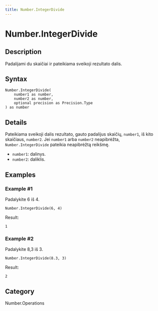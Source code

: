 ```yaml
---
title: Number.IntegerDivide
---
```


# Number.IntegerDivide


## Description

Padalijami du skaičiai ir pateikiama sveikoji rezultato dalis.


## Syntax

```powerquery
Number.IntegerDivide(
    number1 as number,
    number2 as number,
    optional precision as Precision.Type
) as number
```


## Details

Pateikiama sveikoji dalis rezultato, gauto padalijus skaičių, <code>number1</code>, iš kito skaičiaus, <code>number2</code>.    Jei <code>number1</code> arba <code>number2</code> neapibrėžta, <code>Number.IntegerDivide</code> pateikia neapibrėžtą reikšmę.      <ul>        <li><code>number1</code>: dalinys.</li>        <li><code>number2</code>: daliklis.</li>      </ul>


## Examples

### Example #1 
Padalykite 6 iš 4.
```powerquery
Number.IntegerDivide(6, 4)
```

Result: 
```powerquery
1
```


### Example #2 
Padalykite 8,3 iš 3.
```powerquery
Number.IntegerDivide(8.3, 3)
```

Result: 
```powerquery
2
```




## Category
Number.Operations
